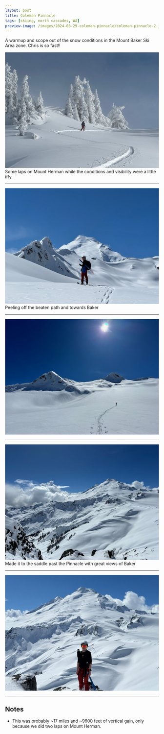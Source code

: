 ```yaml
---
layout: post
title: Coleman Pinnacle
tags: [skiing, north cascades, WA]
preview-image: /images/2024-03-29-coleman-pinnacle/coleman-pinnacle-2.jpg
---
```


A warmup and scope out of the snow conditions in the Mount Baker Ski Area zone.
Chris is so fast!!

<!--more-->

![coleman-pinnacle-1.jpg](/images/2024-03-29-coleman-pinnacle/coleman-pinnacle-1.jpg)
Some laps on Mount Herman while the conditions and visibility were a little iffy.

---

![coleman-pinnacle-2.jpg](/images/2024-03-29-coleman-pinnacle/coleman-pinnacle-2.jpg)
Peeling off the beaten path and towards Baker

---

![coleman-pinnacle-3.jpg](/images/2024-03-29-coleman-pinnacle/coleman-pinnacle-3.jpg)

---

![coleman-pinnacle-4.jpg](/images/2024-03-29-coleman-pinnacle/coleman-pinnacle-4.jpg)
Made it to the saddle past the Pinnacle with great views of Baker

---

![coleman-pinnacle-5.jpg](/images/2024-03-29-coleman-pinnacle/coleman-pinnacle-5.jpg)

---

## Notes
* This was probably ~17 miles and ~9600 feet of vertical gain, only because we did two laps on Mount Herman.
